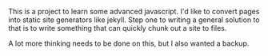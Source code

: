 This is a project to learn some advanced javascript.  I'd like to convert pages into static site generators like jekyll.  Step one to writing a general solution to that is to write something that can quickly chunk out a site to files.

A lot more thinking needs to be done on this, but I also wanted a backup.

